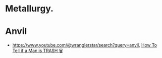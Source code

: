 # Metallurgy.
# Anvil
- https://www.youtube.com/@wranglerstar/search?query=anvil, [How To Tell if a Man is TRASH 🗑️](https://youtu.be/-yQS4I9Lxvk)
